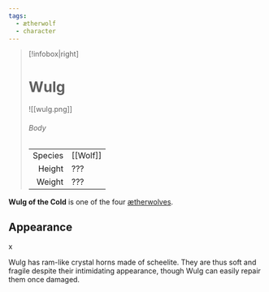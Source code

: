 ```yaml
---
tags:
  - ætherwolf
  - character
---
```

> [!infobox|right]
> # Wulg
> ![[wulg.png]]
> ###### Body
> |  |  |
> | ---: | ---- |
> | Species | [[Wolf]] |
> | Height | ??? |
> | Weight | ??? |

**Wulg of the Cold** is one of the four [ætherwolves](Wolf.md#Ætherwolf).

## Appearance
x

Wulg has ram-like crystal horns made of scheelite. They are thus soft and fragile despite their intimidating appearance, though Wulg can easily repair them once damaged.
